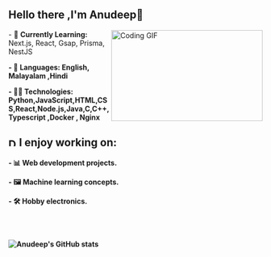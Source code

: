 ## Hello there ,I'm Anudeep👋

<div marin="20px">
  <img align="right" height="180px" width="300px" margin="20px" src="https://i.giphy.com/media/v1.Y2lkPTc5MGI3NjExdGQ3dzB6djBvb281MHVkeDA5cjd3ZnRueTF4OW1scmU1d29rbXQwaCZlcD12MV9pbnRlcm5hbF9naWZfYnlfaWQmY3Q9Zw/W1qqdGdnQhR2JorbbQ/giphy.gif" alt="Coding GIF">
</div>
<p algin="left"> - 🌱 <strong>Currently Learning:</strong> Next.js, React, Gsap, Prisma, NestJS </p>
<p algin="left"><strong>- 💬 <strong>Languages:</strong> English, Malayalam ,Hindi</p>
<p algin="left"><strong>- 👨‍💻 <strong>Technologies:</strong> Python,JavaScript,HTML,CSS,React,Node.js,Java,C,C++, Typescript ,Docker , Nginx</p>


## <img src="https://media.giphy.com/media/WUlplcMpOCEmTGBtBW/giphy.gif" width="16" alt="Developer GIF"> <strong>I enjoy working on:</strong>
<p algin="right"><strong>  - 📊 Web development projects. </p>
<p algin="right"><strong>  - 🖼 Machine learning concepts. </p>
<p algin="right"><strong>  - 🛠 Hobby electronics. </p>
<br><br>

![Anudeep's GitHub stats](https://github-readme-stats.vercel.app/api?username=anudeeps352&show_icons=true&theme=dark\&show=prs_merged)

<!--
**anudeeps352/anudeeps352** is a ✨ _special_ ✨ repository because its `README.md` (this file) appears on your GitHub profile.

Here are some ideas to get you started:

- 🔭 I’m currently working on ...
- 🌱 I’m currently learning ...
- 👯 I’m looking to collaborate on ...
- 🤔 I’m looking for help with ...
- 💬 Ask me about ...
- 📫 How to reach me: ...
- 😄 Pronouns: ...
- ⚡ Fun fact: ...
-->
